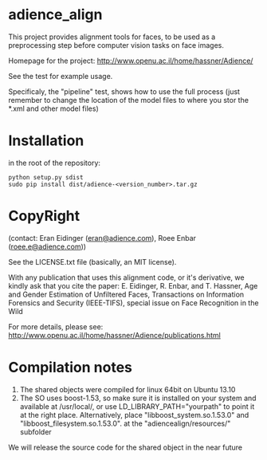 adience_align
========

This project provides alignment tools for faces, to be used as a preprocessing step before computer vision tasks on face images.

Homepage for the project: http://www.openu.ac.il/home/hassner/Adience/


See the test for example usage.

Specificaly, the "pipeline" test, shows how to use the full process (just remember to change the location of the model files to where you stor the *.xml and other model files)

Installation
=========
in the root of the repository:

```
python setup.py sdist
sudo pip install dist/adience-<version_number>.tar.gz
```



CopyRight
=========
(contact: Eran Eidinger (eran@adience.com), Roee Enbar (roee.e@adience.com))

See the LICENSE.txt file (basically, an MIT license).


With any publication that uses this alignment code, or it's derivative, we kindly ask that you cite the paper:
E. Eidinger, R. Enbar, and T. Hassner, Age and Gender Estimation of Unfiltered Faces, Transactions on Information Forensics and Security (IEEE-TIFS), special issue on Face Recognition in the Wild

For more details, please see:
http://www.openu.ac.il/home/hassner/Adience/publications.html

Compilation notes
========
1. The shared objects were compiled for linux 64bit on Ubuntu 13.10
2. The SO uses boost-1.53, so make sure it is installed on your system and available at /usr/local/, or use LD_LIBRARY_PATH="yourpath" to point it at the right place. Alternatively, place "libboost_system.so.1.53.0" and "libboost_filesystem.so.1.53.0". at the "adiencealign/resources/" subfolder

We will release the source code for the shared object in the near future

